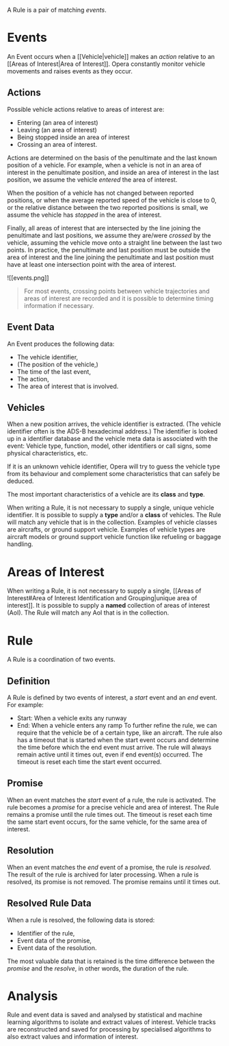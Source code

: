 A Rule is a pair of matching *events*.

# Events

An Event occurs when a [[Vehicle|vehicle]] makes an *action* relative to an [[Areas of Interest|Area of Interest]].
Opera constantly monitor vehicle movements and raises events as they occur.

## Actions
Possible vehicle actions relative to areas of interest are:
- Entering (an area of interest)
- Leaving (an area of interest)
- Being stopped inside an area of interest
- Crossing an area of interest.

Actions are determined on the basis of the penultimate and the last known position of a vehicle. For example, when a vehicle is not in an area of interest in the penultimate position, and inside an area of interest in the last position, we assume the vehicle *entered* the area of interest.

When the position of a vehicle has not changed between reported positions, or when the average reported speed of the vehicle is close to 0, or the relative distance between the two reported positions is small, we assume the vehicle has *stopped* in the area of interest. 

Finally, all areas of interest that are intersected by the line joining the penultimate and last positions, we assume they are/were *crossed* by the vehicle, assuming the vehicle move onto a straight line between the last two points. In practice, the penultimate and last position must be outside the area of interest and the line joining the penultimate and last position must have at least one intersection point with the area of interest.

![[events.png]]

> For most events, crossing points between vehicle trajectories and areas of interest are recorded and it is possible to determine timing information if necessary.

## Event Data
An Event produces the following data:
- The vehicle identifier,
- (The position of the vehicle,)
- The time of the last event,
- The action,
- The area of interest that is involved.

## Vehicles
When a new position arrives, the vehicle identifier is extracted. (The vehicle identifier often is the ADS-B hexadecimal address.) The identifier is looked up in a identifier database and the vehicle meta data is associated with the event: Vehicle type, function, model, other identifiers or call signs, some physical characteristics, etc.

If it is an unknown vehicle identifier, Opera will try to guess the vehicle type from its behaviour and complement some characteristics that can safely be deduced.

The most important characteristics of a vehicle are its **class** and **type**.

When writing a Rule, it is not necessary to supply a single, unique vehicle identifier. It is possible to supply a **type** and/or a **class** of vehicles. The Rule will match any vehicle that is in the collection. Examples of vehicle classes are aircrafts, or ground support vehicle. Examples of vehicle types are aircraft models or ground support vehicle function like refueling or baggage handling.

# Areas of Interest

When writing a Rule, it is not necessary to supply a single, [[Areas of Interest#Area of Interest Identification and Grouping|unique area of interest]]. It is possible to supply a **named** collection of areas of interest (AoI). The Rule will match any AoI that is in the collection.

# Rule

A Rule is a coordination of two events.
## Definition
A Rule is defined by two events of interest, a *start* event and an *end* event.
For example:
- Start: When a vehicle exits any runway
- End: When a vehicle enters any ramp
To further refine the rule, we can require that the vehicle be of a certain type, like an aircraft.
The rule also has a timeout that is started when the start event occurs and determine the time before which the end event must arrive.
The rule will always remain active until it times out, even if end event(s) occurred.
The timeout is reset each time the start event occurred.
## Promise
When an event matches the *start* event of a rule, the rule is activated. The rule becomes a *promise* for a precise vehicle and area of interest.
The Rule remains a promise until the rule times out. The timeout is reset each time the same start event occurs, for the same vehicle, for the same area of interest.

## Resolution
When an event matches the *end* event of a promise, the rule is *resolved*. The result of the rule is archived for later processing.
When a rule is resolved, its promise is not removed. The promise remains until it times out.

## Resolved Rule Data
When a rule is resolved, the following data is stored:
- Identifier of the rule,
- Event data of the promise,
- Event data of the resolution.

The most valuable data that is retained is the time difference between the *promise* and the *resolve*, in other words, the duration of the rule.

# Analysis

Rule and event data is saved and analysed by statistical and machine learning algorithms to isolate and extract values of interest.
Vehicle tracks are reconstructed and saved for processing by specialised algorithms to also extract values and information of interest.
